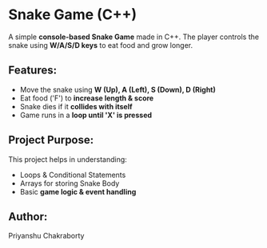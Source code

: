 # Snake Game (C++)

A simple **console-based Snake Game** made in C++. The player controls the snake using **W/A/S/D keys** to eat food and grow longer.

## Features:
- Move the snake using **W (Up), A (Left), S (Down), D (Right)**
- Eat food ('F') to **increase length & score**
- Snake dies if it **collides with itself**
- Game runs in a **loop until 'X' is pressed**

## Project Purpose:
This project helps in understanding:
- Loops & Conditional Statements
- Arrays for storing Snake Body
- Basic **game logic & event handling**

## Author:
Priyanshu Chakraborty
